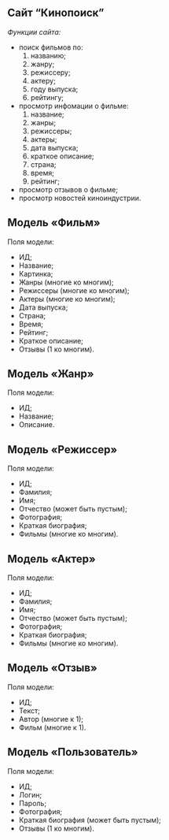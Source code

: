 ﻿## Cайт “Кинопоиск”
*Функции сайта:*
-   поиск фильмов по:
    1.  названию;     
    2.  жанру;   
    3.  режиссеру;  
    4.  актеру;
    5.  году выпуска;
    6.  рейтингу;       
-   просмотр инфомации о фильме:
    1.  название;    
    2.  жанры;
    3.  режиссеры;
    4.  актеры;
    5.  дата выпуска;
    6.  краткое описание;    
    7.  страна; 
    8.  время; 
    9.  рейтинг; 
-   просмотр отзывов о фильме;
-   просмотр новостей киноиндустрии.

## Модель «Фильм»

Поля модели:
-   ИД;  
-   Название;  
-   Картинка;  
-   Жанры (многие ко многим); 
-   Режиссеры (многие ко многим);  
-   Актеры (многие ко многим);
-   Дата выпуска;
-   Страна;  
-   Время;
-   Рейтинг;
-   Краткое описание; 
-   Отзывы (1 ко многим).

## Модель «Жанр»

Поля модели:
-   ИД;
-   Название;    
-   Описание.

## Модель «Режиссер»

Поля модели:
-   ИД;   
-   Фамилия;   
-   Имя;
-   Отчество (может быть пустым);
-   Фотография;
-   Краткая биография;
-   Фильмы (многие ко многим).

## Модель «Актер»

Поля модели:
-   ИД;   
-   Фамилия;    
-   Имя; 
-   Отчество (может быть пустым);    
-   Фотография;    
-   Краткая биография;    
-   Фильмы (многие ко многим).

## Модель «Отзыв»

Поля модели:
-   ИД;    
-   Текст;    
-   Автор (многие к 1);    
-   Фильм (многие к 1).

## Модель «Пользователь»

Поля модели:
-   ИД;    
-   Логин;    
-   Пароль;    
-   Фотография;    
-   Краткая биография (может быть пустым);    
-   Отзывы (1 ко многим).
